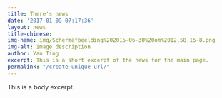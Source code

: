 ```yaml
---
title: There's news
date: '2017-01-09 07:17:36'
layout: news
title-chinese: 
img-name: img/Schermafbeelding%202015-06-30%20om%2012.58.15-8.png
img-alt: Image description
author: Yan Ting
excerpt: This is a short excerpt of the news for the main page.
permalink: "/create-unique-url/"
---
```

This is a body excerpt.
